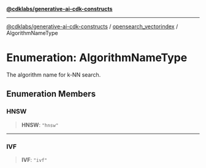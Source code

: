 [**@cdklabs/generative-ai-cdk-constructs**](../../../../README.md)

***

[@cdklabs/generative-ai-cdk-constructs](../../../../README.md) / [opensearch\_vectorindex](../README.md) / AlgorithmNameType

# Enumeration: AlgorithmNameType

The algorithm name for k-NN search.

## Enumeration Members

### HNSW

> **HNSW**: `"hnsw"`

***

### IVF

> **IVF**: `"ivf"`
